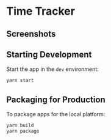 # Time Tracker



## Screenshots

## Starting Development

Start the app in the `dev` environment:

```bash
yarn start
```

## Packaging for Production

To package apps for the local platform:

```bash
yarn build
yarn package
```
